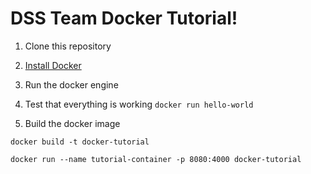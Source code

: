 # DSS Team Docker Tutorial!

1. Clone this repository
 
2. [Install Docker](https://docs.docker.com/v17.12/docker-for-mac/install/)

3. Run the docker engine

4. Test that everything is working
`docker run hello-world`

5. Build the docker image

`docker build -t docker-tutorial`

`docker run --name tutorial-container -p 8080:4000 docker-tutorial`

